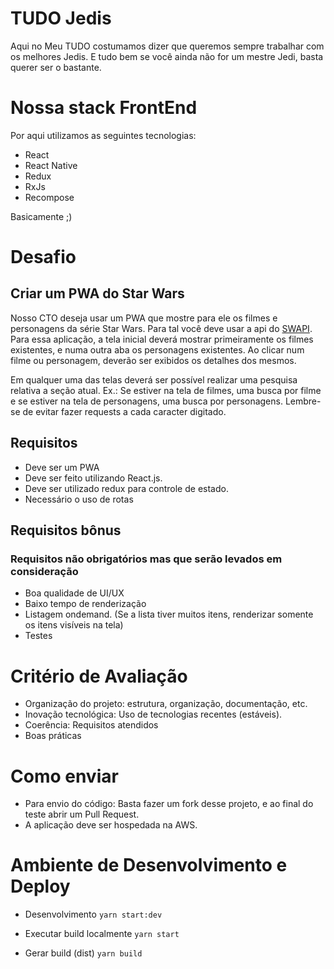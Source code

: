 # TUDO Jedis
Aqui no Meu TUDO costumamos dizer que queremos sempre trabalhar com os melhores Jedis. E tudo bem se você ainda não for um mestre Jedi, basta querer ser o bastante.

# Nossa stack FrontEnd
Por aqui utilizamos as seguintes tecnologias:
- React
- React Native
- Redux
- RxJs
- Recompose

Basicamente ;)

# Desafio
## Criar um PWA do Star Wars

Nosso CTO deseja usar um PWA que mostre para ele os filmes e personagens da série Star Wars. Para tal você deve usar a api do [SWAPI](https://swapi.co).
Para essa aplicação, a tela inicial deverá mostrar primeiramente os filmes existentes, e numa outra aba os personagens existentes.
Ao clicar num filme ou personagem, deverão ser exibidos os detalhes dos mesmos.

Em qualquer uma das telas deverá ser possível realizar uma pesquisa relativa a seção atual. Ex.: Se estiver na tela de filmes, uma busca por filme e se estiver na tela de personagens, uma busca por personagens. Lembre-se de evitar fazer requests a cada caracter digitado.

## Requisitos
- Deve ser um PWA
- Deve ser feito utilizando React.js.
- Deve ser utilizado redux para controle de estado.
- Necessário o uso de rotas

## Requisitos bônus
### Requisitos não obrigatórios mas que serão levados em consideração
- Boa qualidade de UI/UX
- Baixo tempo de renderização
- Listagem ondemand. (Se a lista tiver muitos itens, renderizar somente os itens visíveis na tela)
- Testes

# Critério de Avaliação
- Organização do projeto: estrutura, organização, documentação, etc.
- Inovação tecnológica: Uso de tecnologias recentes (estáveis).
- Coerência: Requisitos atendidos
- Boas práticas

# Como enviar
- Para envio do código: Basta fazer um fork desse projeto, e ao final do teste abrir um Pull Request.
- A aplicação deve ser hospedada na AWS.


# Ambiente de Desenvolvimento e Deploy


- Desenvolvimento
```yarn start:dev```

- Executar build localmente
```yarn start```

- Gerar build (dist)
```yarn build```
